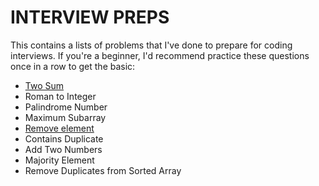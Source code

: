 # INTERVIEW PREPS

This contains a lists of problems that I've done to prepare for coding interviews. If you're a beginner, I'd recommend practice these questions once in a row to get the basic:

- [Two Sum](./two-sum.md)
- Roman to Integer
- Palindrome Number
- Maximum Subarray
- [Remove element](./remove-element.md)
- Contains Duplicate
- Add Two Numbers
- Majority Element
- Remove Duplicates from Sorted Array


